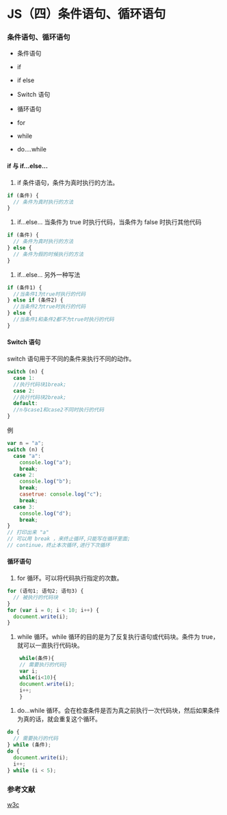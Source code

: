 # JS（四）条件语句、循环语句

### 条件语句、循环语句

- 条件语句

- if
- if else

- Switch 语句
- 循环语句

- for
- while
- do....while

#### if 与 if...else...

1. if 条件语句，条件为真时执行的方法。

```js
if (条件) {
  // 条件为真时执行的方法
}
```

1. if...else... 当条件为 true 时执行代码，当条件为 false 时执行其他代码

```js
if (条件) {
  // 条件为真时执行的方法
} else {
  // 条件为假的时候执行的方法
}
```

1. if...else... 另外一种写法

```js
if (条件1) {
  //当条件1为true时执行的代码
} else if (条件2) {
  //当条件2为true时执行的代码
} else {
  //当条件1和条件2都不为true时执行的代码
}
```

#### Switch 语句

switch 语句用于不同的条件来执行不同的动作。

```js
switch (n) {
  case 1:
  //执行代码块1break;
  case 2:
  //执行代码块2break;
  default:
  //n与case1和case2不同时执行的代码
}
```

例

```js
var n = "a";
switch (n) {
  case "a":
    console.log("a");
    break;
  case 2:
    console.log("b");
    break;
    casetrue: console.log("c");
    break;
  case 3:
    console.log("d");
    break;
}
// 打印出来 "a"
// 可以用 break ，来终止循环,只能写在循环里面;
// continue，终止本次循环,进行下次循环
```

#### 循环语句

1. for 循环。可以将代码执行指定的次数。

```js
for (语句1; 语句2; 语句3) {
  // 被执行的代码块
}
for (var i = 0; i < 10; i++) {
  document.write(i);
}
```

1. while 循环。while 循环的目的是为了反复执行语句或代码块。条件为 true，就可以一直执行代码块。

```js
    while(条件){
    // 需要执行的代码}
    var i;
    while(i<10){
    document.write(i);
    i++;
    }
```

1. do...while 循环。会在检查条件是否为真之前执行一次代码块，然后如果条件为真的话，就会重复这个循环。

```js
do {
  // 需要执行的代码
} while (条件);
do {
  document.write(i);
  i++;
} while (i < 5);
```

### 参考文献

[w3c](https://www.w3cschool.cn/javascript/js-loop-while.html)
